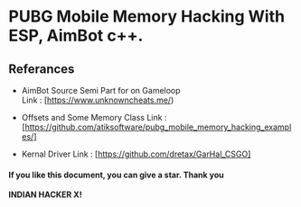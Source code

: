 # PUBG Mobile Memory Hacking With ESP, AimBot c++.


## Referances
+ AimBot Source Semi Part for on Gameloop   
Link : [https://www.unknowncheats.me/)  

+ Offsets and Some Memory Class
Link : [https://github.com/atiksoftware/pubg_mobile_memory_hacking_examples/]

+ Kernal Driver 
Link : [https://github.com/dretax/GarHal_CSGO]

#### If you like this document, you can give a star. Thank you
**INDIAN HACKER X!**
